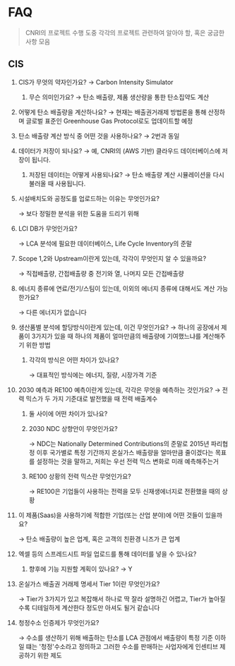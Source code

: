 # FAQ

> CNRI의 프로젝트 수행 도중 각각의 프로젝트 관련하여 알아야 할, 혹은 궁금한 사항 모음

## CIS

1. CIS가 무엇의 약자인가요? → Carbon Intensity Simulator
   1. 무슨 의미인가요? → 탄소 배출량, 제품 생산량을 통한 탄소집약도 계산
2. 어떻게 탄소 배출량을 계산하나요? → 현재는 배출권거래제 방법론을 통해 산정하며 글로벌 표준인 Greenhouse Gas Protocol로도 업데이트할 예정
3. 탄소 배출량 계산 방식 중 어떤 것을 사용하나요? → 2번과 동일
4. 데이터가 저장이 되나요? → 예, CNRI의 (AWS 기반) 클라우드 데이터베이스에 저장이 됩니다.
   1. 저장된 데이터는 어떻게 사용되나요? → 탄소 배출량 계산 시뮬레이션을 다시 불러올 때 사용됩니다.
5. 시설배치도와 공정도를 업로드하는 이유는 무엇인가요?

   → 보다 정밀한 분석을 위한 도움을 드리기 위해

6. LCI DB가 무엇인가요?

   → LCA 분석에 필요한 데이터베이스, Life Cycle Inventory의 준말

7. Scope 1,2와 Upstream이란게 있는데, 각각이 무엇인지 알 수 있을까요?

   → 직접배출량, 간접배출량 중 전기와 열, 나머지 모든 간접배출량

8. 에너지 종류에 연료/전기/스팀이 있는데, 이외의 에너지 종류에 대해서도 계산 가능한가요?

   → 다른 에너지가 없습니다

9. 생산품별 분석에 할당방식이란게 있는데, 이건 무엇인가요? → 하나의 공장에서 제품이 3가지가 있을 때 하나의 제품이 얼마만큼의 배출량에 기여했느냐를 계산해주기 위한 방법
   1. 각각의 방식은 어떤 차이가 있나요?

      → 대표적인 방식에는 에너지, 질량, 시장가격 기준
10. 2030 예측과 RE100 예측이란게 있는데, 각각은 무엇을 예측하는 것인가요? → 전력 믹스가 두 가지 기준대로 발전했을 때 전력 배출계수
    1. 둘 사이에 어떤 차이가 있나요?
    2. 2030 NDC 상향안이 무엇인가요?

       → NDC는 Nationally Determined Contributions의 준말로 2015년 파리협정 이후 국가별로 특정 기간까지 온실가스 배출량을 얼마만큼 줄이겠다는 목표를 설정하는 것을 말하고, 저희는 우선 전력 믹스 변화로 미래 예측해주는거

    3. RE100 상황의 전력 믹스란 무엇인가요?

       → RE100은 기업들이 사용하는 전력을 모두 신재생에너지로 전환했을 때의 상황
11. 이 제품(Saas)을 사용하기에 적합한 기업(또는 산업 분야)에 어떤 것들이 있을까요?

    → 탄소 배출량이 높은 업계, 혹은 고객의 친환경 니즈가 큰 업계

12. 엑셀 등의 스프레드시트 파일 업로드를 통해 데이터를 넣을 수 있나요?
    1. 향후에 기능 지원할 계획이 있나요? → Y
13. 온실가스 배출권 거래제 명세서 Tier 1이란 무엇인가요?

    → Tier가 3가지가 있고 복잡해서 하나로 딱 잘라 설명하긴 어렵고, Tier가 높아질수록 디테일하게 계산한다 정도만 아셔도 될거 같습니다

14. 청정수소 인증제가 무엇인가요?

    → 수소를 생산하기 위해 배출하는 탄소를 LCA 관점에서 배출량이 특정 기준 이하일 떄는 '청정'수소라고 정의하고 그러한 수소를 판매하는 사업자에게 인센티브 제공하기 위한 제도

